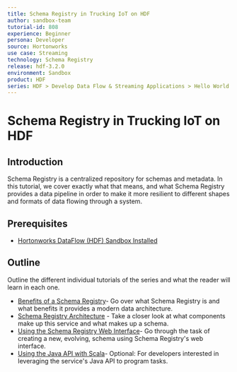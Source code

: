 ```yaml
---
title: Schema Registry in Trucking IoT on HDF
author: sandbox-team
tutorial-id: 808
experience: Beginner
persona: Developer
source: Hortonworks
use case: Streaming
technology: Schema Registry
release: hdf-3.2.0
environment: Sandbox
product: HDF
series: HDF > Develop Data Flow & Streaming Applications > Hello World
---
```


# Schema Registry in Trucking IoT on HDF

## Introduction

Schema Registry is a centralized repository for schemas and metadata.  In this tutorial, we cover exactly what that means, and what Schema Registry provides a data pipeline in order to make it more resilient to different shapes and formats of data flowing through a system.


## Prerequisites

- [Hortonworks DataFlow (HDF) Sandbox Installed](https://www.cloudera.com/downloads/hortonworks-sandbox/hdf.html)

## Outline

Outline the different individual tutorials of the series and what the reader will learn in each one.

- [Benefits of a Schema Registry](https://hortonworks.com/tutorial/schema-registry-in-trucking-iot-on-hdf/section/1/)- Go over what Schema Registry is and what benefits it provides a modern data architecture.
- [Schema Registry Architecture](https://hortonworks.com/tutorial/schema-registry-in-trucking-iot-on-hdf/section/2/) - Take a closer look at what components make up this service and what makes up a schema.
- [Using the Schema Registry Web Interface](https://hortonworks.com/tutorial/schema-registry-in-trucking-iot-on-hdf/section/3/)- Go through the task of creating a new, evolving, schema using Schema Registry's web interface.
- [Using the Java API with Scala](https://hortonworks.com/tutorial/schema-registry-in-trucking-iot-on-hdf/section/4/)- Optional: For developers interested in leveraging the service's Java API to program tasks.
